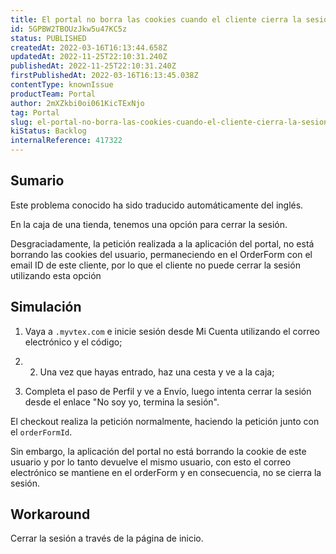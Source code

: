 ```yaml
---
title: El portal no borra las cookies cuando el cliente cierra la sesión al finalizar la compra
id: 5GPBW2TBOUzJkw5u47KC5z
status: PUBLISHED
createdAt: 2022-03-16T16:13:44.658Z
updatedAt: 2022-11-25T22:10:31.240Z
publishedAt: 2022-11-25T22:10:31.240Z
firstPublishedAt: 2022-03-16T16:13:45.038Z
contentType: knownIssue
productTeam: Portal
author: 2mXZkbi0oi061KicTExNjo
tag: Portal
slug: el-portal-no-borra-las-cookies-cuando-el-cliente-cierra-la-sesion-al-finalizar-la-compra
kiStatus: Backlog
internalReference: 417322
---
```


## Sumario

<div class="alert alert-info">
  <p>Este problema conocido ha sido traducido automáticamente del inglés.</p>
</div>


En la caja de una tienda, tenemos una opción para cerrar la sesión.

Desgraciadamente, la petición realizada a la aplicación del portal, no está borrando las cookies del usuario, permaneciendo en el OrderForm con el email ID de este cliente, por lo que el cliente no puede cerrar la sesión utilizando esta opción



## Simulación


1. Vaya a `.myvtex.com` e inicie sesión desde Mi Cuenta utilizando el correo electrónico y el código;

2. 2. Una vez que hayas entrado, haz una cesta y ve a la caja;

3. Completa el paso de Perfil y ve a Envío, luego intenta cerrar la sesión desde el enlace "No soy yo, termina la sesión".

El checkout realiza la petición normalmente, haciendo la petición junto con el `orderFormId`.

Sin embargo, la aplicación del portal no está borrando la cookie de este usuario y por lo tanto devuelve el mismo usuario, con esto el correo electrónico se mantiene en el orderForm y en consecuencia, no se cierra la sesión.



## Workaround


Cerrar la sesión a través de la página de inicio.

